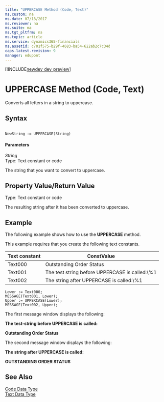 ```yaml
---
title: "UPPERCASE Method (Code, Text)"
ms.custom: na
ms.date: 07/13/2017
ms.reviewer: na
ms.suite: na
ms.tgt_pltfrm: na
ms.topic: article
ms.service: dynamics365-financials
ms.assetid: c701f575-b29f-4683-ba54-622ab2c7c34d
caps.latest.revision: 9
manager: edupont
---
```


[!INCLUDE[newdev_dev_preview](../includes/newdev_dev_preview.md)]

# UPPERCASE Method (Code, Text)
Converts all letters in a string to uppercase.  
  
## Syntax  
  
```  
  
NewString := UPPERCASE(String)  
```  
  
#### Parameters  
 *String*  
 Type: Text constant or code  
  
 The string that you want to convert to uppercase.  
  
## Property Value/Return Value  
 Type: Text constant or code  
  
 The resulting string after it has been converted to uppercase.  
  
## Example  
 The following example shows how to use the **UPPERCASE** method.  
  
 This example requires that you create the following text constants.  
  
|Text constant|ConstValue|  
|-------------------|----------------|  
|Text000|Outstanding Order Status|  
|Text001|The test string before UPPERCASE is called:\\%1|  
|Text002|The string after UPPERCASE is called:\\%1|  
  
```  
Lower := Text000;  
MESSAGE(Text001, Lower);  
Upper := UPPERCASE(Lower);  
MESSAGE(Text002, Upper);  
```  
  
 The first message window displays the following:  
  
 **The test-string before UPPERCASE is called:**  
  
 **Outstanding Order Status**  
  
 The second message window displays the following:  
  
 **The string after UPPERCASE is called:**  
  
 **OUTSTANDING ORDER STATUS**  
  
## See Also  
 [Code Data Type](../datatypes/devenv-Code-Data-Type.md)   
 [Text Data Type](../datatypes/devenv-Text-Data-Type.md)